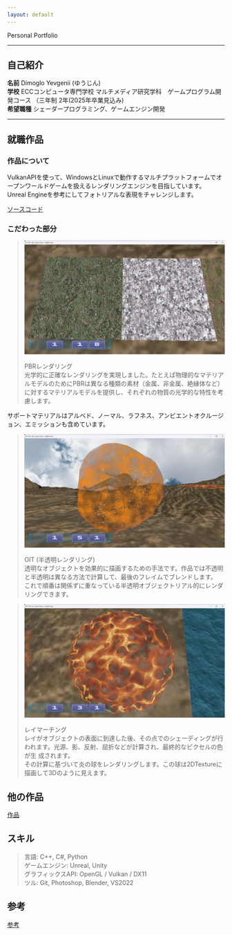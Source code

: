 ```yaml
---
layout: default
---
```


Personal Portfolio

* * *

## 自己紹介
  **名前** Dimoglo Yevgenii (ゆうじん) <br>
  **学校** ECCコンピュータ専門学校	マルチメディア研究学科　ゲームプログラム開発コース （三年制 2年(2025年卒業見込み) <br>
  **希望職種** シェーダープログラミング、ゲームエンジン開発

* * * 

## 就職作品

### 作品について

VulkanAPIを使って、WindowsとLinuxで動作するマルチプラットフォームでオープンワールドゲームを扱えるレンダリングエンジンを目指しています。<br>
Unreal Engineを参考にしてフォトリアルな表現をチャレンジします。<br>

[ソースコード](https://github.com/YevgeniiDimoglo/Astroworks)

### こだわった部分

>  ![PBR](/assets/images/img/Games/PBR.png) 
>  <p>
>  PBRレンダリング <br>
>  光学的に正確なレンダリングを実現しました。たとえぱ物理的なマテリアルモデルのためにPBRは異なる種類の素材（金属、非金属、絶縁体など）に対するマテリアルモデルを提供し、それぞれの物質の光学的な特性を考慮します。<br>
サポートマテリアルはアルベド、ノーマル、ラフネス、アンビエントオクルージョン、エミッションも含めています。</p>


>  ![OIT](/assets/images/img/Games/OIT.png) 
>  <p> 
>  OIT (半透明レンダリング) <br>
>  透明なオブジェクトを効果的に描画するための手法です。作品では不透明と半透明は異なる方法で計算して、最後のフレイムでブレンドします。 <br>
>  これで順番は関係ずに重なっている半透明オブジェクトリアル的にレンダリングできます。 </p>


>  ![RayMarching](/assets/images/img/Games/DynamicTexture.png) 
>  <p> 
>  レイマーチング　<br>
>  レイがオブジェクトの表面に到達した後、その点でのシェーディングが行われます。光源、影、反射、屈折などが計算され、最終的なピクセルの色が生 成されます。<br>
>  その計算に基づいて炎の球をレンダリングします。この球は2DTextureに描画して3Dのように見えます。 </p>


## 他の作品

[作品](./works.md)


## スキル
 
>  <p> 
>  言語: C++, C#, Python <br>
>  ゲームエンジン: Unreal, Unity <br>
>  グラフィックスAPI: OpenGL / Vulkan / DX11 <br>
>  ツル: Git, Photoshop, Blender, VS2022 </p>

## 参考
[参考](./References.md)